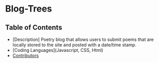 # Blog-Trees
  ## Table of Contents
  * [Description] Poetry blog that allows users to submit poems that are locally stored to the site and posted with a date/time stamp.
  * [Coding Languages](Javascript, CSS, Html)
  * [Contributors](#contributors)
